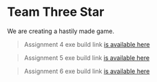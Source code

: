 # Team Three Star

We are creating a hastily made game.

> Assignment 4 exe build link [is available here](https://drive.google.com/file/d/1ql6HQkUQsSn9okolxfKPhhOj-QEDtpuJ/view?usp=sharing)

> Assignment 5 exe build link [is available here](https://drive.google.com/file/d/1SyKzo8UkNBh3tH2xa6uLFmwC61zXnSdX/view?usp=sharing)

> Assignment 6 exe build link [is available here](https://drive.google.com/file/d/1RGYTsLQ98l8aasdYhCpx8TGeff92AB-n/view?usp=sharing)
